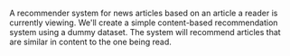 
A recommender system for news articles based on an article a reader is currently viewing. We'll create a simple content-based recommendation system using a dummy dataset. The system will recommend articles that are similar in content to the one being read.
